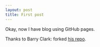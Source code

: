 ```yaml
---
layout: post
title: First post
---
```


Okay, now I have blog using GitHub pages.

Thanks to Barry Clark: forked [his repo](https://github.com/barryclark/jekyll-now).
